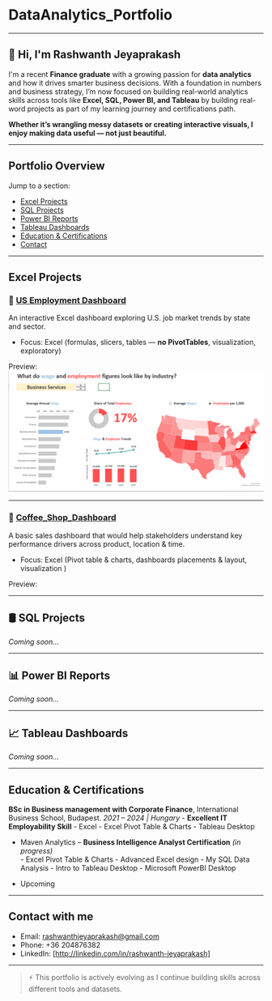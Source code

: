 # DataAnalytics_Portfolio

---

## 👋 Hi, I'm Rashwanth Jeyaprakash


I'm a recent **Finance graduate** with a growing passion for **data analytics** and how it drives smarter business decisions. With a foundation in numbers and business strategy, I’m now focused on building real-world analytics skills across tools like **Excel, SQL, Power BI, and Tableau** by building real-word projects as part of my learning journey and certifications path.

**Whether it’s wrangling messy datasets or creating interactive visuals, I enjoy making data useful — not just beautiful.**

---

## Portfolio Overview

Jump to a section:

- [Excel Projects](#excel-projects)
- [SQL Projects](#sql-projects)
- [Power BI Reports](#power-bi-reports)
- [Tableau Dashboards](#tableau-dashboards)
- [Education & Certifications](#education--certifications)
- [Contact](#contact)

---

## Excel Projects

### 🔹 [US Employment Dashboard](https://github.com/RashwanthJeyaprakash/Employment_Dashboard)

An interactive Excel dashboard exploring U.S. job market trends by state and sector.

- Focus: Excel (formulas, slicers, tables — **no PivotTables**, visualization, exploratory)  

Preview:  
![Dashboard Preview](https://raw.githubusercontent.com/RashwanthJeyaprakash/Employment_Dashboard/main/images/Business1.png)

---

### 🔹 [Coffee_Shop_Dashboard](https://github.com/RashwanthJeyaprakash/CoffeeShop_dashboard)

A basic sales dashboard that would help stakeholders understand key performance drivers across product, location & time.

- Focus: Excel (Pivot table & charts, dashboards placements & layout, visualization )

Preview:



---

## 🛢 SQL Projects

*Coming soon...*

---

## 📊 Power BI Reports

*Coming soon...*

---

## 📈 Tableau Dashboards

*Coming soon...*

---

## Education & Certifications

**BSc in Business management with Corporate Finance**, 
International Business School, Budapest. *2021 – 2024 | Hungary*
                     - **Excellent IT Employability Skill**
                    - Excel
                    - Excel Pivot Table & Charts
                    - Tableau Desktop

- Maven Analytics – **Business Intelligence Analyst Certification** *(in progress)*  
                      - Excel Pivot Table & Charts
                      - Advanced Excel design 
                      - My SQL Data Analysis
                      - Intro to Tableau Desktop
                      - Microsoft PowerBI Desktop

- Upcoming 

---

##  Contact with me

-  Email: rashwanthjeyaprakash@gmail.com
-  Phone: +36 204876382
-  LinkedIn: [http://linkedin.com/in/rashwanth-jeyaprakash]


---

> ⚡ This portfolio is actively evolving as I continue building skills across different tools and datasets. 

